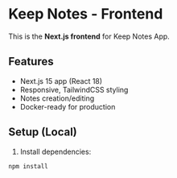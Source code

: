 # Keep Notes - Frontend

This is the **Next.js frontend** for Keep Notes App.

## Features
- Next.js 15 app (React 18)
- Responsive, TailwindCSS styling
- Notes creation/editing
- Docker-ready for production

## Setup (Local)

1. Install dependencies:
```bash
npm install
